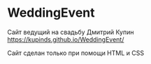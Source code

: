# WeddingEvent
Сайт ведущий на свадьбу Дмитрий Купин https://kupinds.github.io/WeddingEvent/

Сайт сделан только при помощи HTML и CSS
